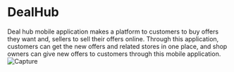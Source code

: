 # DealHub
Deal hub mobile application makes a platform to customers to buy offers they want and, sellers to sell their offers online.
Through this application, customers can get the new offers and related stores in one place, and shop owners can give new
offers to customers through this mobile application.
![Capture](https://user-images.githubusercontent.com/49118169/106429356-5475b300-6490-11eb-8f5a-83d824a8bb45.PNG)
